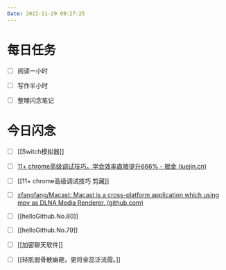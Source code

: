 ```yaml
---
Date: 2022-11-29 09:27:25
---
```


# 每日任务
- [ ] 阅读一小时
- [ ] 写作半小时
- [ ] 整理闪念笔记


# 今日闪念
- [ ] [[Switch模拟器]]
- [ ] [11+ chrome高级调试技巧，学会效率直接提升666% - 掘金 (juejin.cn)](https://juejin.cn/post/7085135692568723492)
- [ ] [[11+ chrome高级调试技巧 剪藏]]
- [ ] [xfangfang/Macast: Macast is a cross-platform application which using mpv as DLNA Media Renderer. (github.com)](https://github.com/xfangfang/Macast)
- [ ] [[helloGithub.No.80]]
- [ ] [[helloGithub.No.79]]
- [ ] [[加密聊天软件]]
- [ ] [[轻肌弱骨散幽葩，更将金蕊泛流霞。]]



